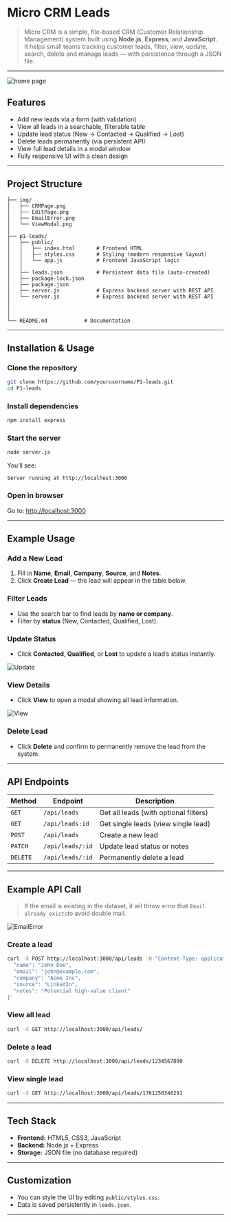 # Micro CRM Leads
>Micro CRM is a simple, file-based CRM (Customer Relationship Management) system built using **Node.js**, **Express**, and **JavaScript**.  
It helps small teams tracking customer leads, filter, view, update, search, delete and manage leads — with persistence through a JSON file.

---

![home page](/img/CRMPage.png)

## Features

- Add new leads via a form (with validation)
- View all leads in a searchable, filterable table
- Update lead status (New → Contacted → Qualified → Lost)
- Delete leads permanently (via persistent API)
- View full lead details in a modal window
- Fully responsive UI with a clean design

---

## Project Structure

```
├── img/
│   ├── CRMPage.png
│   ├── EditPage.png
│   ├── EmailError.png
│   └── ViewModal.png
│ 
├── p1-leads/
│   ├── public/
│   │   ├── index.html       # Frontend HTML
│   │   ├── styles.css       # Styling (modern responsive layout)
│   │   └── app.js           # Frontend JavaScript logic
│   │
│   ├── leads.json           # Persistent data file (auto-created)
│   ├── package-lock.json   
│   ├── package.json    
│   ├── server.js            # Express backend server with REST API
│   └── server.js            # Express backend server with REST API
│ 
│ 
│ 
└── README.md            # Documentation
```

---

## Installation & Usage

### Clone the repository

```bash
git clone https://github.com/yourusername/P1-leads.git
cd P1-leads
```

### Install dependencies

```bash
npm install express
```

### Start the server

```bash
node server.js
```

You’ll see:
```
Server running at http://localhost:3000
```

### Open in browser

Go to: [http://localhost:3000](http://localhost:3000)

---

## Example Usage

### Add a New Lead

1. Fill in **Name**, **Email**, **Company**, **Source**, and **Notes**.  
2. Click **Create Lead** — the lead will appear in the table below.

### Filter Leads

- Use the search bar to find leads by **name or company**.
- Filter by **status** (New, Contacted, Qualified, Lost).

### Update Status

- Click **Contacted**, **Qualified**, or **Lost** to update a lead’s status instantly.

![Update](/img/EditPage.png)

### View Details

- Click **View** to open a modal showing all lead information.

![View](/img/ViewModal.png)

### Delete Lead

- Click **Delete** and confirm to permanently remove the lead from the system.

---

## API Endpoints

| Method | Endpoint | Description |
|--------|-----------|-------------|
| `GET` | `/api/leads` | Get all leads (with optional filters) |
| `GET` | `/api/leads:id` | Get single leads (view single lead) |
| `POST` | `/api/leads` | Create a new lead |
| `PATCH` | `/api/leads/:id` | Update lead status or notes |
| `DELETE` | `/api/leads/:id` | Permanently delete a lead |

---

## Example API Call
> If the email is existing in the dataset, it wil throw error that `Email already exists`to avoid double mail.

![EmailError](/img/EmailError.png)

### Create a lead
```bash
curl -X POST http://localhost:3000/api/leads -H "Content-Type: application/json" -d '{
  "name": "John Doe",
  "email": "john@example.com",
  "company": "Acme Inc",
  "source": "LinkedIn",
  "notes": "Potential high-value client"
}'
```

### View all lead
```bash
curl -X GET http://localhost:3000/api/leads/
```

### Delete a lead
```bash
curl -X DELETE http://localhost:3000/api/leads/1234567890
```

### View single lead
```bash
curl -X GET http://localhost:3000/api/leads/1761250346291
```
---

## Tech Stack

- **Frontend:** HTML5, CSS3, JavaScript
- **Backend:** Node.js + Express
- **Storage:** JSON file (no database required)

---

## Customization

- You can style the UI by editing `public/styles.css`.
- Data is saved persistently in `leads.json`.

---

